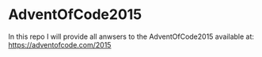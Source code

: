 # AdventOfCode2015
In this repo I will provide all anwsers to the AdventOfCode2015 available at: https://adventofcode.com/2015
